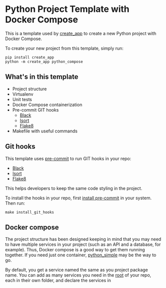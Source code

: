 # Python Project Template with Docker Compose

This is a template used by [create_app](https://github.com/application-creators/create_app) to create a 
new Python project with Docker Compose.

To create your new project from this template, simply run:

```shell
pip install create_app
python -m create_app python_compose
```


## What's in this template

 * Project structure
 * Virtualenv
 * Unit tests
 * Docker Compose containerization
 * Pre-commit GIT hooks
   * [Black](https://github.com/psf/black)
   * [Isort](https://pycqa.github.io/isort/)
   * [Flake8](https://flake8.pycqa.org/en/latest/)
 * Makefile with useful commands


## Git hooks

This template uses [pre-commit](https://pre-commit.com/) to run GIT hooks in your repo:
 * [Black](https://github.com/psf/black)
 * [Isort](https://pycqa.github.io/isort/)
 * [Flake8](https://flake8.pycqa.org/en/latest/)

This helps developers to keep the same code styling in the project.

To install the hooks in your repo, first [install pre-commit](https://pre-commit.com/#install) in your system. Then run:
```shell
make install_git_hooks
```


## Docker compose

The project structure has been designed keeping in mind that you may need to have multiple services in your project 
(such as an API and a database, for example). Thus, Docker compose is a good way to get them running together. If you 
need just one container, [python_simple](https://github.com/application-creators/python_simple) may be the way to go.

By default, you get a service named the same as you project package name. You can add as many services you need in the
[root](/%7B%7B%20cookiecutter.project_package_name%20%7D%7D) of your repo, each in their own folder, and declare the
services in 
